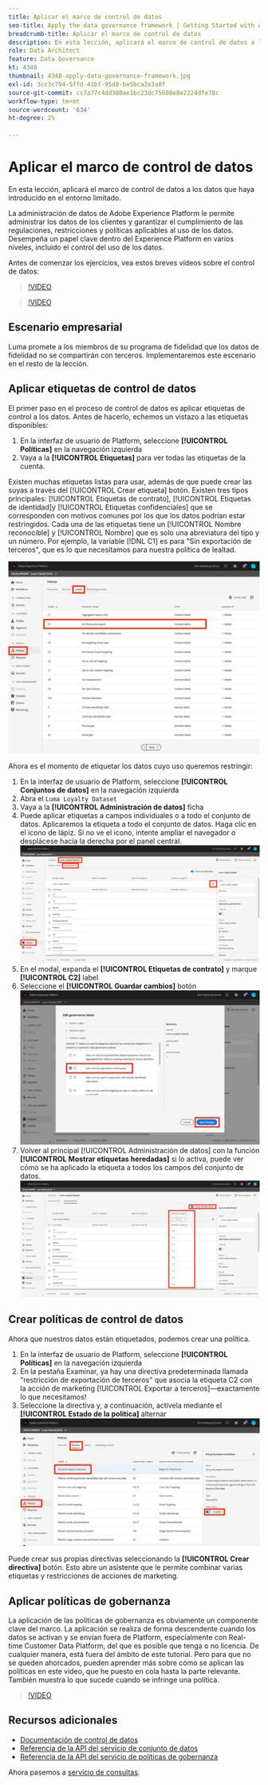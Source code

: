 ```yaml
---
title: Aplicar el marco de control de datos
seo-title: Apply the data governance framework | Getting Started with Adobe Experience Platform for Data Architects and Data Engineers
breadcrumb-title: Aplicar el marco de control de datos
description: En esta lección, aplicará el marco de control de datos a los datos que haya introducido en el entorno limitado.
role: Data Architect
feature: Data Governance
kt: 4348
thumbnail: 4348-apply-data-governance-framework.jpg
exl-id: 3cc3c794-5ffd-41bf-95d8-be5bca2e3a0f
source-git-commit: cc7a77c4dd380ae1bc23dc75608e8e2224dfe78c
workflow-type: tm+mt
source-wordcount: '634'
ht-degree: 2%

---
```


# Aplicar el marco de control de datos

<!--15min-->

En esta lección, aplicará el marco de control de datos a los datos que haya introducido en el entorno limitado.

La administración de datos de Adobe Experience Platform le permite administrar los datos de los clientes y garantizar el cumplimiento de las regulaciones, restricciones y políticas aplicables al uso de los datos. Desempeña un papel clave dentro del Experience Platform en varios niveles, incluido el control del uso de los datos.

Antes de comenzar los ejercicios, vea estos breves vídeos sobre el control de datos:
>[!VIDEO](https://video.tv.adobe.com/v/36653?quality=12&learn=on)

>[!VIDEO](https://video.tv.adobe.com/v/29708?quality=12&learn=on)

<!--
## Permissions required

In the [Configure Permissions](configure-permissions.md) lesson, you set up all the access controls required to complete this lesson, specifically:

* Permission items **[!UICONTROL Data Governance]** > **[!UICONTROL Manage Usage Labels]**, **[!UICONTROL Manage Data Usage Policies]** and **[!UICONTROL View Data Usage Policies]**
* Permission items **[!UICONTROL Data Management]** > **[!UICONTROL View Datasets]** and **[!UICONTROL Manage Datasets]**
* Permission item **[!UICONTROL Sandboxes]** > `Luma Tutorial`
* User-role access to the `Luma Tutorial Platform` Product Profile
-->

## Escenario empresarial

Luma promete a los miembros de su programa de fidelidad que los datos de fidelidad no se compartirán con terceros. Implementaremos este escenario en el resto de la lección.

## Aplicar etiquetas de control de datos

El primer paso en el proceso de control de datos es aplicar etiquetas de control a los datos. Antes de hacerlo, echemos un vistazo a las etiquetas disponibles:

1. En la interfaz de usuario de Platform, seleccione **[!UICONTROL Políticas]** en la navegación izquierda
1. Vaya a la **[!UICONTROL Etiquetas]** para ver todas las etiquetas de la cuenta.

Existen muchas etiquetas listas para usar, además de que puede crear las suyas a través del [!UICONTROL Crear etiqueta] botón. Existen tres tipos principales: [!UICONTROL Etiquetas de contrato], [!UICONTROL Etiquetas de identidad]y [!UICONTROL Etiquetas confidenciales] que se corresponden con motivos comunes por los que los datos podrían estar restringidos. Cada una de las etiquetas tiene un [!UICONTROL Nombre reconocible] y [!UICONTROL Nombre] que es solo una abreviatura del tipo y un número. Por ejemplo, la variable [!DNL C1] es para &quot;Sin exportación de terceros&quot;, que es lo que necesitamos para nuestra política de lealtad.

![Etiqueta de control de datos](assets/governance-policies.png)

Ahora es el momento de etiquetar los datos cuyo uso queremos restringir:

1. En la interfaz de usuario de Platform, seleccione **[!UICONTROL Conjuntos de datos]** en la navegación izquierda
1. Abra el `Luma Loyalty Dataset`
1. Vaya a la **[!UICONTROL Administración de datos]** ficha
1. Puede aplicar etiquetas a campos individuales o a todo el conjunto de datos. Aplicaremos la etiqueta a todo el conjunto de datos. Haga clic en el icono de lápiz. Si no ve el icono, intente ampliar el navegador o desplácese hacia la derecha por el panel central.
   ![Gobierno de datos](assets/governance-dataset.png)
1. En el modal, expanda el **[!UICONTROL Etiquetas de contrato]** y marque **[!UICONTROL C2]** label
1. Seleccione el **[!UICONTROL Guardar cambios]** botón
   ![Gobierno de datos](assets/governance-applyLabel.png)
1. Volver al principal [!UICONTROL Administración de datos] con la función **[!UICONTROL Mostrar etiquetas heredadas]** si lo activa, puede ver cómo se ha aplicado la etiqueta a todos los campos del conjunto de datos.
   ![Gobierno de datos](assets/governance-labelsAdded.png)


<!--adding extra, unnecessary fields from field groups makes it harder to see which fields really need labels-->
<!--Are there any best practices for applying governance labels-->

## Crear políticas de control de datos

Ahora que nuestros datos están etiquetados, podemos crear una política.

1. En la interfaz de usuario de Platform, seleccione **[!UICONTROL Políticas]** en la navegación izquierda
1. En la pestaña Examinar, ya hay una directiva predeterminada llamada &quot;restricción de exportación de terceros&quot; que asocia la etiqueta C2 con la acción de marketing [!UICONTROL Exportar a terceros]—exactamente lo que necesitamos!
1. Seleccione la directiva y, a continuación, actívela mediante el **[!UICONTROL Estado de la política]** alternar
   ![Gobierno de datos](assets/governance-enablePolicy.png)

Puede crear sus propias directivas seleccionando la **[!UICONTROL Crear directiva]** botón. Esto abre un asistente que le permite combinar varias etiquetas y restricciones de acciones de marketing.

## Aplicar políticas de gobernanza

La aplicación de las políticas de gobernanza es obviamente un componente clave del marco. La aplicación se realiza de forma descendente cuando los datos se activan y se envían fuera de Platform, especialmente con Real-time Customer Data Platform, del que es posible que tenga o no licencia. De cualquier manera, está fuera del ámbito de este tutorial. Pero para que no se queden ahorcados, pueden aprender más sobre cómo se aplican las políticas en este video, que he puesto en cola hasta la parte relevante. También muestra lo que sucede cuando se infringe una política.

>[!VIDEO](https://video.tv.adobe.com/v/33631/?t=151&quality=12&learn=on)


## Recursos adicionales

* [Documentación de control de datos](https://experienceleague.adobe.com/docs/experience-platform/data-governance/home.html?lang=es)
* [Referencia de la API del servicio de conjunto de datos](https://www.adobe.io/experience-platform-apis/references/dataset-service/)
* [Referencia de la API del servicio de políticas de gobernanza](https://www.adobe.io/experience-platform-apis/references/policy-service/)

Ahora pasemos a [servicio de consultas](run-queries.md).
